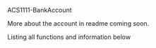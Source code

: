 ACS1111-BankAccount

More about the account in readme coming soon.

Listing all functions and information below